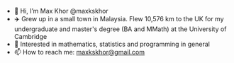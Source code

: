 - 👋 Hi, I’m Max Khor @maxkskhor
- :airplane: Grew up in a small town in Malaysia. Flew 10,576 km to the UK for my undergraduate and master's degree (BA and MMath) at the University of Cambridge
- 👀 Interested in mathematics, statistics and programming in general
- 📫 How to reach me: maxkskhor@gmail.com

<!---
maxkskhor/maxkskhor is a ✨ special ✨ repository because its `README.md` (this file) appears on your GitHub profile.
You can click the Preview link to take a look at your changes.
--->
